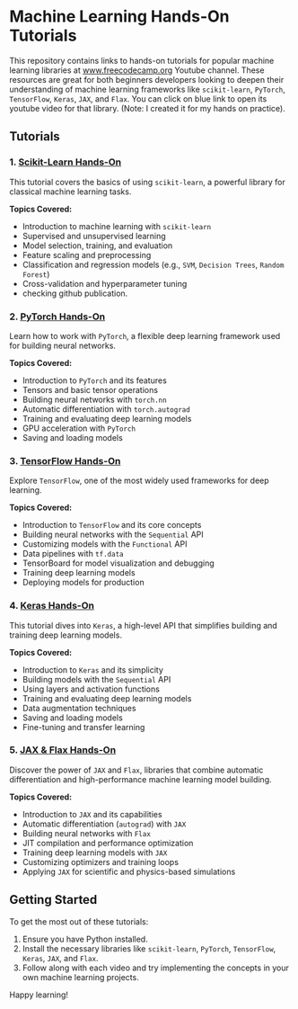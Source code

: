 # Machine Learning Hands-On Tutorials

This repository contains links to hands-on tutorials for popular machine learning libraries at www.freecodecamp.org Youtube channel. These resources are great for both beginners developers looking to deepen their understanding of machine learning frameworks like `scikit-learn`, `PyTorch`, `TensorFlow`, `Keras`, `JAX`, and `Flax`. You can click on blue link to open its youtube video for that library. (Note: I created it for my hands on practice).

## Tutorials

### 1. [Scikit-Learn Hands-On](https://www.youtube.com/watch?v=hDKCxebp88A&t)
This tutorial covers the basics of using `scikit-learn`, a powerful library for classical machine learning tasks.

**Topics Covered:**
- Introduction to machine learning with `scikit-learn`
- Supervised and unsupervised learning
- Model selection, training, and evaluation
- Feature scaling and preprocessing
- Classification and regression models (e.g., `SVM`, `Decision Trees`, `Random Forest`)
- Cross-validation and hyperparameter tuning
- checking github publication.

### 2. [PyTorch Hands-On](https://www.youtube.com/watch?v=V_xro1bcAuA)
Learn how to work with `PyTorch`, a flexible deep learning framework used for building neural networks.

**Topics Covered:**
- Introduction to `PyTorch` and its features
- Tensors and basic tensor operations
- Building neural networks with `torch.nn`
- Automatic differentiation with `torch.autograd`
- Training and evaluating deep learning models
- GPU acceleration with `PyTorch`
- Saving and loading models

### 3. [TensorFlow Hands-On](https://www.youtube.com/watch?v=tPYj3fFJGjk)
Explore `TensorFlow`, one of the most widely used frameworks for deep learning.

**Topics Covered:**
- Introduction to `TensorFlow` and its core concepts
- Building neural networks with the `Sequential` API
- Customizing models with the `Functional` API
- Data pipelines with `tf.data`
- TensorBoard for model visualization and debugging
- Training deep learning models
- Deploying models for production

### 4. [Keras Hands-On](https://www.youtube.com/watch?v=qFJeN9V1ZsI)
This tutorial dives into `Keras`, a high-level API that simplifies building and training deep learning models.

**Topics Covered:**
- Introduction to `Keras` and its simplicity
- Building models with the `Sequential` API
- Using layers and activation functions
- Training and evaluating deep learning models
- Data augmentation techniques
- Saving and loading models
- Fine-tuning and transfer learning

### 5. [JAX & Flax Hands-On](https://www.youtube.com/playlist?list=PLBoQnSflObckOARbMK9Lt98Id0AKcZurq)
Discover the power of `JAX` and `Flax`, libraries that combine automatic differentiation and high-performance machine learning model building.

**Topics Covered:**
- Introduction to `JAX` and its capabilities
- Automatic differentiation (`autograd`) with `JAX`
- Building neural networks with `Flax`
- JIT compilation and performance optimization
- Training deep learning models with `JAX`
- Customizing optimizers and training loops
- Applying `JAX` for scientific and physics-based simulations

## Getting Started

To get the most out of these tutorials:
1. Ensure you have Python installed.
2. Install the necessary libraries like `scikit-learn`, `PyTorch`, `TensorFlow`, `Keras`, `JAX`, and `Flax`.
3. Follow along with each video and try implementing the concepts in your own machine learning projects.

Happy learning!

